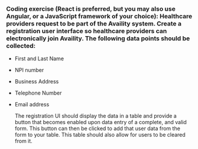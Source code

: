 ###	Coding exercise (React is preferred, but you may also use Angular, or a JavaScript framework of your choice): Healthcare providers request to be part of the Availity system.  Create a registration user interface so healthcare providers can electronically join Availity.  The following data points should be collected:
-	First and Last Name
-	NPI number
-	Business Address
-	Telephone Number
-	Email address
	
	The registration UI should display the data in a table and provide a button that becomes enabled upon data entry of a complete, and valid form. This button can then be clicked to add that user data from the form to your table. This table should also allow for users to be cleared from it.
